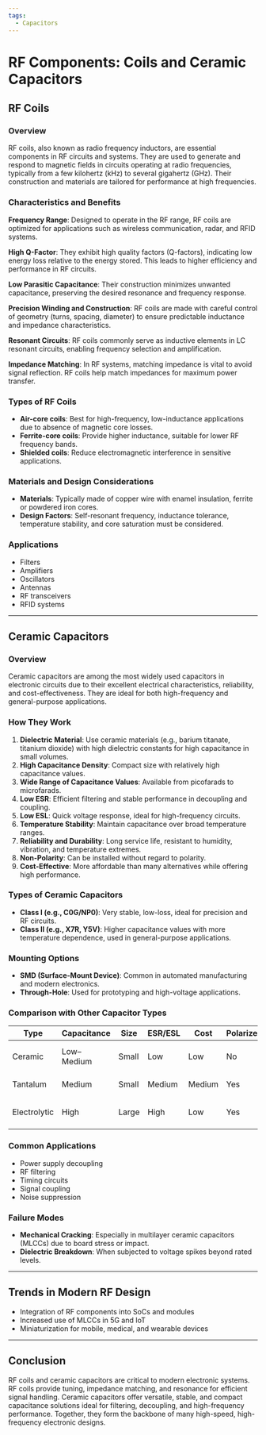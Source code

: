 ```yaml
---
tags:
  - Capacitors
---
```


<head>
    <meta name="google-adsense-account" content="ca-pub-9364684337389377">
    <meta charset="UTF-8">
    <meta name="viewport" content="width=device-width, initial-scale=1.0">
    <meta name="description" content="Welcome to ac-electricity! Here you will learn more about electricity, the different components used to make an electrical circuit as well as their features and use cases.">
    <meta name="keywords" content="alexis carbillet, carbillet, electricity, capacitors, conductors, diodes, electronic, energy source, hardware, home appliances, inductors, insulators, resistors, semi-conductors">
    <meta name="author" content="Alexis Carbillet ">
</head>

# RF Components: Coils and Ceramic Capacitors

## RF Coils

### Overview

RF coils, also known as radio frequency inductors, are essential components in RF circuits and systems. They are used to generate and respond to magnetic fields in circuits operating at radio frequencies, typically from a few kilohertz (kHz) to several gigahertz (GHz). Their construction and materials are tailored for performance at high frequencies.

### Characteristics and Benefits

**Frequency Range**: Designed to operate in the RF range, RF coils are optimized for applications such as wireless communication, radar, and RFID systems.

**High Q-Factor**: They exhibit high quality factors (Q-factors), indicating low energy loss relative to the energy stored. This leads to higher efficiency and performance in RF circuits.

**Low Parasitic Capacitance**: Their construction minimizes unwanted capacitance, preserving the desired resonance and frequency response.

**Precision Winding and Construction**: RF coils are made with careful control of geometry (turns, spacing, diameter) to ensure predictable inductance and impedance characteristics.

**Resonant Circuits**: RF coils commonly serve as inductive elements in LC resonant circuits, enabling frequency selection and amplification.

**Impedance Matching**: In RF systems, matching impedance is vital to avoid signal reflection. RF coils help match impedances for maximum power transfer.

### Types of RF Coils

* **Air-core coils**: Best for high-frequency, low-inductance applications due to absence of magnetic core losses.
* **Ferrite-core coils**: Provide higher inductance, suitable for lower RF frequency bands.
* **Shielded coils**: Reduce electromagnetic interference in sensitive applications.

### Materials and Design Considerations

* **Materials**: Typically made of copper wire with enamel insulation, ferrite or powdered iron cores.
* **Design Factors**: Self-resonant frequency, inductance tolerance, temperature stability, and core saturation must be considered.

### Applications

* Filters
* Amplifiers
* Oscillators
* Antennas
* RF transceivers
* RFID systems

---

## Ceramic Capacitors

### Overview

Ceramic capacitors are among the most widely used capacitors in electronic circuits due to their excellent electrical characteristics, reliability, and cost-effectiveness. They are ideal for both high-frequency and general-purpose applications.

### How They Work

1. **Dielectric Material**: Use ceramic materials (e.g., barium titanate, titanium dioxide) with high dielectric constants for high capacitance in small volumes.
2. **High Capacitance Density**: Compact size with relatively high capacitance values.
3. **Wide Range of Capacitance Values**: Available from picofarads to microfarads.
4. **Low ESR**: Efficient filtering and stable performance in decoupling and coupling.
5. **Low ESL**: Quick voltage response, ideal for high-frequency circuits.
6. **Temperature Stability**: Maintain capacitance over broad temperature ranges.
7. **Reliability and Durability**: Long service life, resistant to humidity, vibration, and temperature extremes.
8. **Non-Polarity**: Can be installed without regard to polarity.
9. **Cost-Effective**: More affordable than many alternatives while offering high performance.

### Types of Ceramic Capacitors

* **Class I (e.g., C0G/NP0)**: Very stable, low-loss, ideal for precision and RF circuits.
* **Class II (e.g., X7R, Y5V)**: Higher capacitance values with more temperature dependence, used in general-purpose applications.

### Mounting Options

* **SMD (Surface-Mount Device)**: Common in automated manufacturing and modern electronics.
* **Through-Hole**: Used for prototyping and high-voltage applications.

### Comparison with Other Capacitor Types

| Type         | Capacitance | Size  | ESR/ESL | Cost   | Polarized? | Notes                   |
| ------------ | ----------- | ----- | ------- | ------ | ---------- | ----------------------- |
| Ceramic      | Low–Medium  | Small | Low     | Low    | No         | Best for high-frequency |
| Tantalum     | Medium      | Small | Medium  | Medium | Yes        | Stable but expensive    |
| Electrolytic | High        | Large | High    | Low    | Yes        | Best for bulk filtering |

### Common Applications

* Power supply decoupling
* RF filtering
* Timing circuits
* Signal coupling
* Noise suppression

### Failure Modes

* **Mechanical Cracking**: Especially in multilayer ceramic capacitors (MLCCs) due to board stress or impact.
* **Dielectric Breakdown**: When subjected to voltage spikes beyond rated levels.

---

## Trends in Modern RF Design

* Integration of RF components into SoCs and modules
* Increased use of MLCCs in 5G and IoT
* Miniaturization for mobile, medical, and wearable devices

---

## Conclusion

RF coils and ceramic capacitors are critical to modern electronic systems. RF coils provide tuning, impedance matching, and resonance for efficient signal handling. Ceramic capacitors offer versatile, stable, and compact capacitance solutions ideal for filtering, decoupling, and high-frequency performance. Together, they form the backbone of many high-speed, high-frequency electronic designs.
